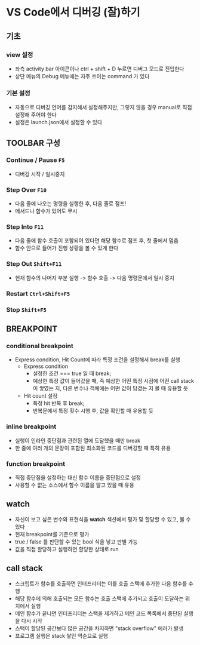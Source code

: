 # VS Code에서 디버깅 (잘)하기
## 기초
### view 설정
- 좌측 activity bar 아이콘이나 ctrl + shift + D 누르면 디버그 모드로 진입한다
- 상단 메뉴의 Debug 메뉴에는 자주 쓰이는 command 가 있다
### 기본 설정
- 자동으로 디버깅 언어를 감지해서 설정해주지만, 그렇지 않을 경우 manual로 직접 설정해 주어야 한다
- 설정은 launch.json에서 설정할 수 있다

## TOOLBAR 구성
###  Continue / Pause  ```F5```
- 디버깅 시작 / 일시중지
###   Step Over  `F10`
- 다음 줄에 나오는 명령을 실행한 후, 다음 줄로 점프!
- 메서드나 함수가 있어도 무시
###   Step Into  `F11`
- 다음 줄에 함수 호출이 포함되어 있다면 해당 함수로 점프 후, 첫 줄에서 멈춤
- 함수 안으로 들어가 진행 상황을 볼 수 있게 한다
###   Step Out  `Shift+F11`
- 현재 함수의 나머지 부분 실행 -> 함수 호출 -> 다음 명령문에서 일시 중지
###   Restart  `Ctrl+Shift+F5`
###   Stop  `Shift+F5`

## BREAKPOINT

### conditional breakpoint
- Express condition, Hit Count에 따라 특정 조건을 설정해서 break를 실행
	- Express condition
		- 설정한 조건 === true 일 때 break;
		- 예상한 특정 값이 들어갔을 때, 즉 예상한 어떤 특정 시점에 어떤 call stack이 쌓였는 지, 다른 변수나 객체에는 어떤 값이 담겼는 지 볼 때 유용할 듯
	- Hit count 설정
		- 특정 hit 반복 후 break;
		- 반복문에서 특정 횟수 시행 후, 값을 확인할 때 유용할 듯

### inline breakpoint
- 실행이 인라인 중단점과 관련된 열에 도달했을 때만 break
- 한 줄에 여러 개의 문장이 포함된 최소화된 코드를 디버깅할 때 특히 유용

### function breakpoint
- 직접 중단점을 설정하는 대신 함수 이름을 중단점으로 설정
- 사용할 수 없는 소스에서 함수 이름을 알고 있을 때 유용

## watch
- 자신이 보고 싶은 변수와 표현식을 **watch** 섹션에서 평가 및 할당할 수 있고, 볼 수 있다
- 현재 breakpoint를 기준으로 평가
- true / false 를 판단할 수 있는 bool 식을 넣고 판별 가능
- 값을 직접 할당하고 실행하면 할당한 상태로 run

## call stack
-   스크립트가 함수를 호출하면 인터프리터는 이를 호출 스택에 추가한 다음 함수를 수행
-  해당 함수에 의해 호출되는 모든 함수는 호출 스택에 추가되고 호출이 도달하는 위치에서 실행
-   메인 함수가 끝나면 인터프리터는 스택을 제거하고 메인 코드 목록에서 중단된 실행을 다시 시작
-   스택이 할당된 공간보다 많은 공간을 차지하면 "stack overflow" 에러가 발생
- 프로그램 실행은 stack 쌓인 역순으로 실행
